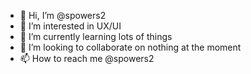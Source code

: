- 👋 Hi, I’m @spowers2
- 👀 I’m interested in UX/UI
- 🌱 I’m currently learning lots of things
- :handshake: I’m looking to collaborate on nothing at the moment
- 📫 How to reach me @spowers2

<!---
spowers2/spowers2 is a ✨ special ✨ repository because its `README.md` (this file) appears on your GitHub profile.
You can click the Preview link to take a look at your changes.
--->
